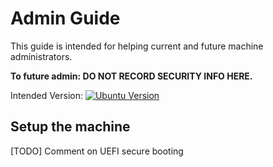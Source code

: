 # Admin Guide

This guide is intended for helping current and future machine administrators.

__To future admin: DO NOT RECORD SECURITY INFO HERE.__

Intended Version: [![Ubuntu Version](https://img.shields.io/badge/Ubuntu%20Server-16.04-yellowgreen.svg)](https://launchpad.net/ubuntu/+mirror/releases.ubuntu.csg.uzh.ch-releases)

## Setup the machine


[TODO] Comment on UEFI secure booting
